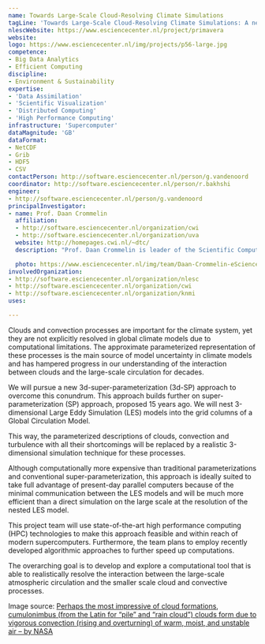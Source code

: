 ```yaml
---
name: Towards Large-Scale Cloud-Resolving Climate Simulations
tagLine: 'Towards Large-Scale Cloud-Resolving Climate Simulations: A new 3d-super-parameterization approach'
nlescWebsite: https://www.esciencecenter.nl/project/primavera
website:
logo: https://www.esciencecenter.nl/img/projects/p56-large.jpg
competence:
- Big Data Analytics
- Efficient Computing
discipline:
- Environment & Sustainability
expertise:
- 'Data Assimilation'
- 'Scientific Visualization'
- 'Distributed Computing'
- 'High Performance Computing'
infrastructure: 'Supercomputer'
dataMagnitude: 'GB'
dataFormat:
- NetCDF
- Grib
- HDF5
- CSV
contactPerson: http://software.esciencecenter.nl/person/g.vandenoord
coordinator: http://software.esciencecenter.nl/person/r.bakhshi
engineer:
- http://software.esciencecenter.nl/person/g.vandenoord
principalInvestigator:
- name: Prof. Daan Crommelin
  affiliation:
  - http://software.esciencecenter.nl/organization/cwi
  - http://software.esciencecenter.nl/organization/uva
  website: http://homepages.cwi.nl/~dtc/
  description: "Prof. Daan Crommelin is leader of the Scientific Computing research group at CWI Amsterdam, and professor at the KdV Institute for Mathematics, University of Amsterdam. His research interests include stochastic and computational methods for multiscale dynamical systems, rare event simulation, applications in atmosphere‐ocean-climate science and energy networks."

  photo: https://www.esciencecenter.nl/img/team/Daan-Crommelin-eScience.jpg
involvedOrganization:
- http://software.esciencecenter.nl/organization/nlesc
- http://software.esciencecenter.nl/organization/cwi
- http://software.esciencecenter.nl/organization/knmi
uses:

---
```

Clouds and convection processes are important for the climate system, yet they are not explicitly resolved in global climate models due to computational limitations. The approximate parameterized representation of these processes is the main source of model uncertainty in climate models and has hampered progress in our understanding of the interaction between clouds and the large-scale circulation for decades.

We will pursue a new 3d-super-parameterization (3d-SP) approach to overcome this conundrum. This approach builds further on super-parameterization (SP) approach, proposed 15 years ago. We will nest 3-dimensional Large Eddy Simulation (LES) models into the grid columns of a Global Circulation Model.

This way, the parameterized descriptions of clouds, convection and turbulence with all their shortcomings will be replaced by a realistic 3-dimensional simulation technique for these processes.

Although computationally more expensive than traditional parameterizations and conventional super-parameterization, this approach is ideally suited to take full advantage of present-day parallel computers because of the minimal communication between the LES models and will be much more efficient than a direct simulation on the large scale at the resolution of the nested LES model.


This project team will use state-of-the-art high performance computing (HPC) technologies to make this approach feasible and within reach of modern supercomputers. Furthermore, the team plans to employ recently developed algorithmic approaches to further speed up computations.

The overarching goal is to develop and explore a computational tool that is able to realistically resolve the interaction between the large-scale atmospheric circulation and the smaller scale cloud and convective processes.

Image source: [Perhaps the most impressive of cloud formations, cumulonimbus (from the Latin for “pile” and “rain cloud”) clouds form due to vigorous convection (rising and overturning) of warm, moist, and unstable air – by NASA](http://eol.jsc.nasa.gov/SearchPhotos/photo.pl?mission=ISS016&roll=E&frame=27426) 
